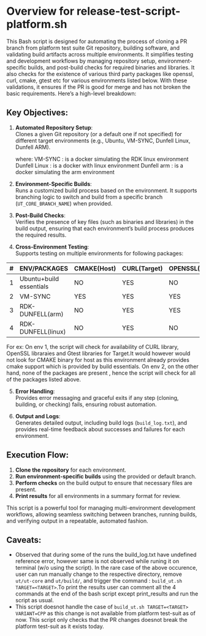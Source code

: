 # Overview for release-test-script-platform.sh

This Bash script is designed for automating the process of cloning a PR branch from platform test suite Git repository, building software, and validating build artifacts across multiple environments. It simplifies testing and development workflows by managing repository setup, environment-specific builds, and post-build checks for required binaries and libraries.
It also checks for the existence of various third party packages like openssl, curl, cmake, gtest etc for various environments listed below.
With these validations, it ensures if the PR is good for merge and has not broken the basic requirements.
Here’s a high-level breakdown:

## Key Objectives:
1. **Automated Repository Setup**:  
   Clones a given Git repository (or a default one if not specified) for different target environments (e.g., Ubuntu, VM-SYNC, Dunfell Linux, Dunfell ARM).

   where:
   VM-SYNC : is a docker simulating the RDK linux environment
   Dunfell Linux : is a docker with linux environment
   Dunfell arm : is a docker simulating the arm environment

2. **Environment-Specific Builds**:  
   Runs a customized build process based on the environment. It supports branching logic to switch and build from a specific branch (`UT_CORE_BRANCH_NAME`) when provided.

3. **Post-Build Checks**:  
   Verifies the presence of key files (such as binaries and libraries) in the build output, ensuring that each environment’s build process produces the required results.

4. **Cross-Environment Testing**:  
   Supports testing on multiple environments for following packages:
  

|#|ENV/PACKAGES|CMAKE(Host)|CURL(Target)|OPENSSL(Target)|GTEST(Target)
|-----|----|--------|------|---------|----------|
|1|Ubuntu+build essentials|NO|YES|NO|YES
|2|VM-SYNC|YES|YES|YES|YES
|3|RDK-DUNFELL(arm)|NO|YES|YES|YES
|4|RDK-DUNFELL(linux)|NO|YES|NO|YES

For ex:
On env 1,  the script will check for availability of CURL library, OpenSSL libraraies and Gtest libraries for Target.It would however would not look for CMAKE binary for host as this environment already provides cmake support which is provided by build essentials.
On env 2, on the other hand, none of the packages are present , hence the script will check for all of the packages listed above.

5. **Error Handling**:  
   Provides error messaging and graceful exits if any step (cloning, building, or checking) fails, ensuring robust automation.

6. **Output and Logs**:  
   Generates detailed output, including build logs (`build_log.txt`), and provides real-time feedback about successes and failures for each environment.

## Execution Flow:
1. **Clone the repository** for each environment.
2. **Run environment-specific builds** using the provided or default branch.
3. **Perform checks** on the build output to ensure that necessary files are present.
4. **Print results** for all environments in a summary format for review.

This script is a powerful tool for managing multi-environment development workflows, allowing seamless switching between branches, running builds, and verifying output in a repeatable, automated fashion.

## Caveats:
- Observed that during some of the runs the build_log.txt have undefined reference error, however same is not observed while runing it on terminal (w/o using the script).
 In the rare case of the above occurence, user can run manually change to the respective directory, remove `ut/ut-core` and `ut/build/`, and trigger the command : `build_ut.sh TARGET=<TARGET>`.To print the results user can comment all the 4 commands at the end of the bash script except print_results and run the script as usual.
- This script doesnot handle the case of `build_ut.sh TARGET=<TARGET> VARIANT=CPP` as this change is not available from platform test-suit as of now. This script only checks that the PR changes doesnot break the platform test-suit as it exists today.  

